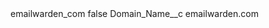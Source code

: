 <?xml version="1.0" encoding="UTF-8"?>
<CustomMetadata xmlns="http://soap.sforce.com/2006/04/metadata" xmlns:xsi="http://www.w3.org/2001/XMLSchema-instance" xmlns:xsd="http://www.w3.org/2001/XMLSchema">
    <label>emailwarden_com</label>
    <protected>false</protected>
    <values>
        <field>Domain_Name__c</field>
        <value xsi:type="xsd:string">emailwarden.com</value>
    </values>
</CustomMetadata>
